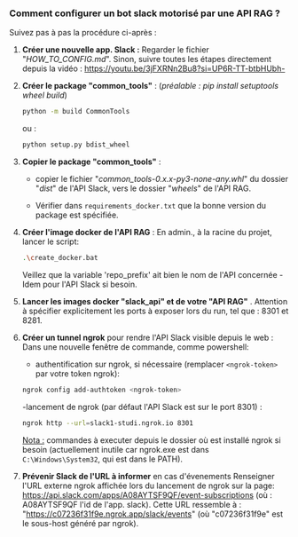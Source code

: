 ### Comment configurer un bot slack motorisé par une API RAG ?

Suivez pas à pas la procédure ci-après : 

1. **Créer une nouvelle app. Slack :**
   Regarder le fichier "*HOW_TO_CONFIG.md*". Sinon, suivre toutes les étapes directement depuis la vidéo : https://youtu.be/3jFXRNn2Bu8?si=UP6R-TT-btbHUbh-

2. **Créer le package "common_tools"** : (*préalable : pip install setuptools wheel build*)
   
   ```bash
   python -m build CommonTools
   ```
   
   ou :
   
   ```bash
   python setup.py bdist_wheel
   ```

3. **Copier le package "common_tools"** :
   
   - copier le fichier "*common_tools-0.x.x-py3-none-any.whl*" du dossier "*dist*" de l'API Slack, vers le dossier "*wheels*" de l'API RAG.
   
   - Vérifier dans `requirements_docker.txt` que la bonne version du package est spécifiée.

4. **Créer l'image docker de l'API RAG** :
   En admin., à la racine du projet, lancer le script:
   
   ```bash
   .\create_docker.bat
   ```
   
   Veillez que la variable 'repo_prefix' ait bien le nom de l'API concernée - Idem pour l'API Slack si besoin.

5. **Lancer les images docker "slack_api" et de votre "API RAG"** . Attention à spécifier explicitement les ports à exposer lors du run, tel que : 8301 et 8281.

6. **Créer un tunnel ngrok** pour rendre l'API Slack visible depuis le web : 
   Dans une nouvelle fenêtre de commande, comme powershell:
   - authentification sur ngrok, si nécessaire (remplacer `<ngrok-token>` par votre token ngrok): 
   
   ```bash
   ngrok config add-authtoken <ngrok-token>
   ```
   
   -lancement de ngrok (par défaut l'API Slack est sur le port 8301) :
   
   ```bash
   ngrok http --url=slack1-studi.ngrok.io 8301
   ```
   
   <u>Nota :</u> commandes à executer depuis le dossier où est installé ngrok si besoin (actuellement inutile car ngrok.exe est dans `C:\Windows\System32`, qui est dans le PATH).

7. **Prévenir Slack de l'URL à informer** en cas d'évenements
   Renseigner l'URL externe ngrok affichée lors du lancement de ngrok sur la page: https://api.slack.com/apps/A08AYTSF9QF/event-subscriptions (où : A08AYTSF9QF l'id de l'app. slack).
   Cette URL ressemble à : "https://c07236f31f9e.ngrok.app/slack/events" (où "c07236f31f9e" est le sous-host généré par ngrok).
